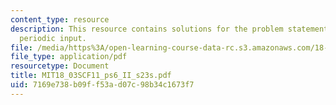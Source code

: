 ```yaml
---
content_type: resource
description: This resource contains solutions for the problem statements related to
  periodic input.
file: /media/https%3A/open-learning-course-data-rc.s3.amazonaws.com/18-03sc-differential-equations-fall-2011/7169e738b09ff53ad07c98b34c1673f7_MIT18_03SCF11_ps6_II_s23s.pdf
file_type: application/pdf
resourcetype: Document
title: MIT18_03SCF11_ps6_II_s23s.pdf
uid: 7169e738-b09f-f53a-d07c-98b34c1673f7
---
```

